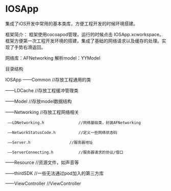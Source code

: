 # IOSApp
集成了iOS开发中常用的基本类库，方便工程开发的时候环境搭建。

框架简介：
框架使用cocoapod管理，运行的时候点击 IOSApp.xcworkspace。
框架方便第一次工程开发环境的搭建，集成了基础的网络请求以及缓存的处理。实现了手势右滑返回。

网络库：AFNetworking
解析model：YYModel

目录结构

IOSApp
  ——Common				//存放工程通用的类

  ——LDCache				//存放工程缓冲管理类
	
  ——Model				//存放model数据结构	
	
  ——Networking				//存放工程网络相关
	
     ——LDNetworking.h				//网络基础类，封装AFNetworking
		 
     ——NetworkStatusCode.h			//定义一些网络状态码
		 
     ——Server.h					//服务器地址
		 
     ——ServerConnecting.h			//服务器请求的协议/借口	
		 
  ——Resource				//资源文件，如声音等
		
  ——thirdSDK				//一些无法通过pod加入的第三方库
	
  ——ViewController			//ViewController
	


